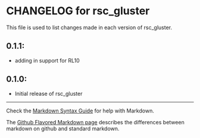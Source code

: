 # CHANGELOG for rsc_gluster

This file is used to list changes made in each version of rsc_gluster.
## 0.1.1:

* adding in support for RL10

## 0.1.0:

* Initial release of rsc_gluster

- - -
Check the [Markdown Syntax Guide](http://daringfireball.net/projects/markdown/syntax) for help with Markdown.

The [Github Flavored Markdown page](http://github.github.com/github-flavored-markdown/) describes the differences between markdown on github and standard markdown.
